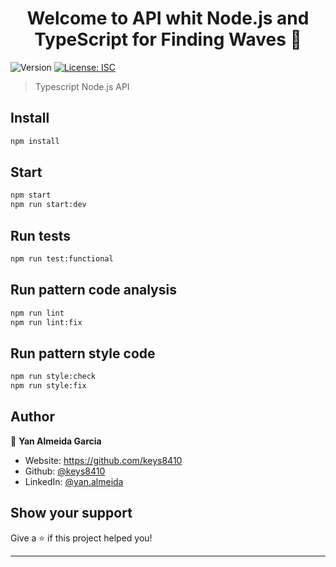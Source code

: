 <h1 align="center">Welcome to API whit Node.js and TypeScript for Finding Waves 👋</h1>
<p>
  <img alt="Version" src="https://img.shields.io/badge/version-1.0.0-blue.svg?cacheSeconds=2592000" />
  <a href="#" target="_blank">
    <img alt="License: ISC" src="https://img.shields.io/badge/License-ISC-yellow.svg" />
  </a>
</p>

> Typescript Node.js API

## Install

```sh
npm install
```

## Start

```sh
npm start
npm run start:dev
```

## Run tests

```sh
npm run test:functional
```

## Run pattern code analysis

```sh
npm run lint
npm run lint:fix
```

## Run pattern style code

```sh
npm run style:check
npm run style:fix
```

## Author

👤 **Yan Almeida Garcia**

- Website: https://github.com/keys8410
- Github: [@keys8410](https://github.com/keys8410)
- LinkedIn: [@yan.almeida](https://linkedin.com/in/yan-a-9aa672108/)

## Show your support

Give a ⭐️ if this project helped you!

---
